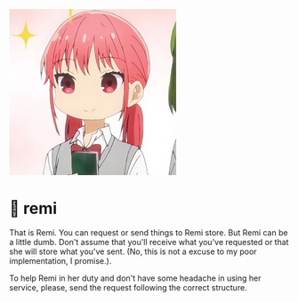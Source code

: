 <img src=".github/remi.png" width="300">

# 🎈 remi

That is Remi. You can request or send things to Remi store. But Remi can be a little 
dumb. Don't assume that you'll receive what you've requested or that she will store 
what you've sent. (No, this is not a excuse to my poor implementation, I promise.).

To help Remi in her duty and don't have some headache in using her service, please, 
send the request following the correct structure.